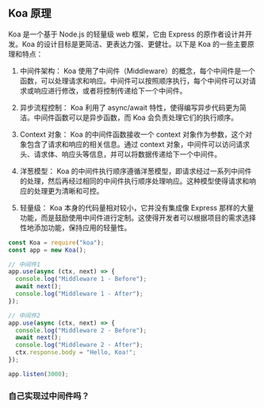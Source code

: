 ## Koa 原理

Koa 是一个基于 Node.js 的轻量级 web 框架，它由 Express 的原作者设计并开发。Koa 的设计目标是更简洁、更表达力强、更健壮。以下是 Koa 的一些主要原理和特点：

1. 中间件架构： Koa 使用了中间件（Middleware）的概念，每个中间件是一个函数，可以处理请求和响应。中间件可以按照顺序执行，每个中间件可以对请求或响应进行修改，或者将控制传递给下一个中间件。

2. 异步流程控制： Koa 利用了 async/await 特性，使得编写异步代码更为简洁。中间件函数可以是异步函数，而 Koa 会负责处理它们的执行顺序。

3. Context 对象： Koa 的中间件函数接收一个 context 对象作为参数，这个对象包含了请求和响应的相关信息。通过 context 对象，中间件可以访问请求头、请求体、响应头等信息，并可以将数据传递给下一个中间件。

4. 洋葱模型： Koa 的中间件执行顺序遵循洋葱模型，即请求经过一系列中间件的处理，然后再经过相同的中间件执行顺序处理响应。这种模型使得请求和响应的处理更为清晰和可控。

5. 轻量级： Koa 本身的代码量相对较小，它并没有集成像 Express 那样的大量功能，而是鼓励使用中间件进行定制。这使得开发者可以根据项目的需求选择性地添加功能，保持应用的轻量性。

```javascript
const Koa = require("koa");
const app = new Koa();

// 中间件1
app.use(async (ctx, next) => {
  console.log("Middleware 1 - Before");
  await next();
  console.log("Middleware 1 - After");
});

// 中间件2
app.use(async (ctx, next) => {
  console.log("Middleware 2 - Before");
  await next();
  console.log("Middleware 2 - After");
  ctx.response.body = "Hello, Koa!";
});

app.listen(3000);
```

### 自己实现过中间件吗？

